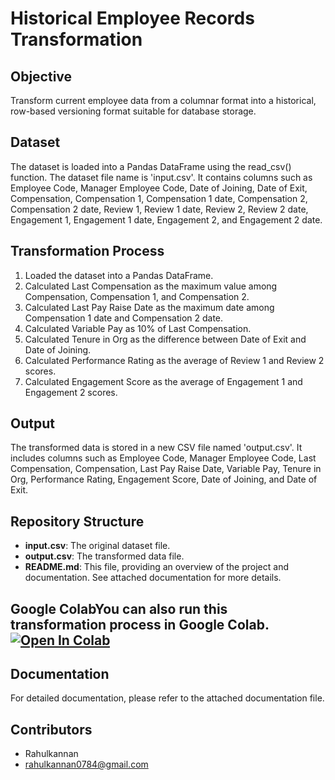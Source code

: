 # Historical Employee Records Transformation

## Objective
Transform current employee data from a columnar format into a historical, row-based versioning format suitable for database storage.

## Dataset
The dataset is loaded into a Pandas DataFrame using the read_csv() function. The dataset file name is 'input.csv'. It contains columns such as Employee Code, Manager Employee Code, Date of Joining, Date of Exit, Compensation, Compensation 1, Compensation 1 date, Compensation 2, Compensation 2 date, Review 1, Review 1 date, Review 2, Review 2 date, Engagement 1, Engagement 1 date, Engagement 2, and Engagement 2 date.

## Transformation Process
1. Loaded the dataset into a Pandas DataFrame.
2. Calculated Last Compensation as the maximum value among Compensation, Compensation 1, and Compensation 2.
3. Calculated Last Pay Raise Date as the maximum date among Compensation 1 date and Compensation 2 date.
4. Calculated Variable Pay as 10% of Last Compensation.
5. Calculated Tenure in Org as the difference between Date of Exit and Date of Joining.
6. Calculated Performance Rating as the average of Review 1 and Review 2 scores.
7. Calculated Engagement Score as the average of Engagement 1 and Engagement 2 scores.

## Output
The transformed data is stored in a new CSV file named 'output.csv'. It includes columns such as Employee Code, Manager Employee Code, Last Compensation, Compensation, Last Pay Raise Date, Variable Pay, Tenure in Org, Performance Rating, Engagement Score, Date of Joining, and Date of Exit.

## Repository Structure
- **input.csv**: The original dataset file.
- **output.csv**: The transformed data file.
- **README.md**: This file, providing an overview of the project and documentation. See attached documentation for more details.

## Google ColabYou can also run this transformation process in Google Colab. [![Open In Colab](https://colab.research.google.com/assets/colab-badge.svg)](https://colab.research.google.com/drive/1gA72qtUEPAVmo3OYq9Y0F5oG0mpid8pq?usp=sharing)

## Documentation
For detailed documentation, please refer to the attached documentation file.

## Contributors
- Rahulkannan
- [rahulkannan0784@gmail.com](mailto:rahulkannan0784@gmail.com)


